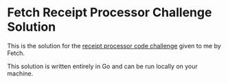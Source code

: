 # Fetch Receipt Processor Challenge Solution

This is the solution for the [receipt processor code challenge](https://github.com/fetch-rewards/receipt-processor-challenge/tree/main) given to me by Fetch.

This solution is written entirely in Go and can be run locally on your machine.

##
